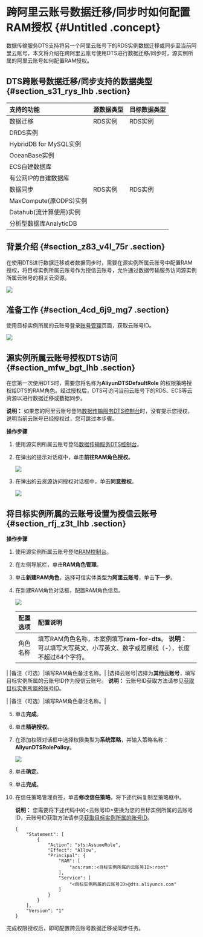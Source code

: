 # 跨阿里云账号数据迁移/同步时如何配置RAM授权 {#Untitled .concept}

数据传输服务DTS支持将另一个阿里云账号下的RDS实例数据迁移或同步至当前阿里云账号，本文将介绍在跨阿里云账号使用DTS进行数据迁移/同步时，源实例所属的阿里云账号如何配置RAM授权。

## DTS跨账号数据迁移/同步支持的数据类型 {#section_s31_rys_lhb .section}

|支持的功能|源数据类型|目标数据类型|
|:----|:----|:-----|
|数据迁移|RDS实例|RDS实例|
|DRDS实例|
|HybridDB for MySQL实例|
|OceanBase实例|
|ECS自建数据库|
|有公网IP的自建数据库|
|数据同步|RDS实例|RDS实例|
|MaxCompute\(原ODPS\)实例|
|Datahub\(流计算使用\)实例|
|分析型数据库AnalyticDB|

## 背景介绍 {#section_z83_v4l_75r .section}

在使用DTS进行数据迁移或者数据同步时，需要在源实例所属云账号中配置RAM授权，将目标实例所属云账号作为授信云账号，允许通过数据传输服务访问源实例所属云账号的相关云资源。

![](http://static-aliyun-doc.oss-cn-hangzhou.aliyuncs.com/assets/img/17089/156859729144890_zh-CN.png)

## 准备工作 {#section_4cd_6j9_mg7 .section}

使用目标实例所属的云账号登录[账号管理](https://account.console.aliyun.com/#/secure)页面，获取云账号ID。

![](http://static-aliyun-doc.oss-cn-hangzhou.aliyuncs.com/assets/img/17089/156859729244838_zh-CN.png)

## 源实例所属云账号授权DTS访问 {#section_mfw_bgt_lhb .section}

在您第一次使用DTS时，需要您将名称为**AliyunDTSDefaultRole** 的权限策略授权给DTS的RAM角色。经过授权后，DTS可访问当前云账号下的RDS、ECS等云资源以进行数据迁移或数据同步。

**说明：** 如果您的阿里云账号登陆[数据传输服务DTS控制台](https://dts.console.aliyun.com/)时，没有提示您授权，说明当前云账号已经授权过，您可跳过本步骤。

**操作步骤**

1.  使用源实例所属云账号登陆[数据传输服务DTS控制台](https://dts.console.aliyun.com/)。
2.  在弹出的提示对话框中，单击**前往RAM角色授权**。

    ![](http://static-aliyun-doc.oss-cn-hangzhou.aliyuncs.com/assets/img/17089/156859729244835_zh-CN.png)

3.  在弹出的云资源访问授权对话框中，单击**同意授权**。

    ![](http://static-aliyun-doc.oss-cn-hangzhou.aliyuncs.com/assets/img/17089/156859729244836_zh-CN.png)


## 将目标实例所属的云账号设置为授信云账号 {#section_rfj_z3t_lhb .section}

**操作步骤**

1.  使用源实例所属云账号登陆[RAM控制台](https://ram.console.aliyun.com/)。
2.  在左侧导航栏，单击**RAM角色管理**。
3.  单击**新建RAM角色**，选择可信实体类型为**阿里云账号**，单击**下一步**。
4.  在新建RAM角色对话框，配置RAM角色信息。

    ![](http://static-aliyun-doc.oss-cn-hangzhou.aliyuncs.com/assets/img/17089/156859729244837_zh-CN.png)

    |配置选项|配置说明|
    |:---|:---|
    |角色名称|填写RAM角色名称，本案例填写**ram-for-dts**。 **说明：** 可以填写大写英文、小写英文、数字或短横线（-），长度不超过64个字符。

 |
    |备注（可选）|填写RAM角色备注名称。|
    |选择云账号|选择为**其他云账号**，填写目标实例所属的云账号ID作为授信云账号。 **说明：** 云账号ID获取方法请参见[获取目标实例所属的账号ID](#section_4cd_6j9_mg7)。

 |
    |备注（可选）|填写RAM角色备注名称。|

5.  单击**完成**。
6.  单击**精确授权**。
7.  在添加权限对话框中选择权限类型为**系统策略**，并输入策略名称：**AliyunDTSRolePolicy**。

    ![](http://static-aliyun-doc.oss-cn-hangzhou.aliyuncs.com/assets/img/17089/156859729244840_zh-CN.png)

8.  单击**确定**。
9.  单击**完成**。
10. 在信任策略管理页签，单击**修改信任策略**，将下述代码复制至策略框中。

    **说明：** 您需要将下述代码中的<云账号ID\>更换为您的目标实例所属的云账号ID，云账号ID获取方法请参见[获取目标实例所属的账号ID](#section_4cd_6j9_mg7)。

    ``` {#codeblock_uw8_uv2_qk5}
    {
        "Statement": [
            {
                "Action": "sts:AssumeRole",
                "Effect": "Allow",
                "Principal": {
                    "RAM": [
                        "acs:ram::<目标实例所属的云账号ID>:root"
                    ],
                    "Service": [
                        "<目标实例所属的云账号ID>@dts.aliyuncs.com"
                    ]
                }
            }
        ],
        "Version": "1"
    }
    ```


完成权限授权后，即可配置跨云账号数据迁移或同步任务。

